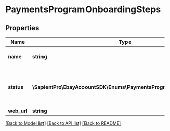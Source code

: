 # PaymentsProgramOnboardingSteps

## Properties
| Name        | Type                                                                 | Description                                                                                                                                                                                                                                                                                                                                                                                                                                                  | Notes      |
|-------------|----------------------------------------------------------------------|--------------------------------------------------------------------------------------------------------------------------------------------------------------------------------------------------------------------------------------------------------------------------------------------------------------------------------------------------------------------------------------------------------------------------------------------------------------|------------|
| **name**    | **string**                                                           | The name of the step in the steps array. Over time, these names are subject to change as processes change. The output sample contains example step names. Review an actual call response for updated step names.                                                                                                                                                                                                                                             | [optional] |
| **status**  | **\SapientPro\EbayAccountSDK\Enums\PaymentsProgramOnboardingStatus** | This enumeration value indicates the status of the associated step. &lt;p&gt; &lt;span class&#x3D;\&quot;tablenote\&quot;&gt;&lt;strong&gt;Note:&lt;/strong&gt; Only one step can be &lt;code&gt;IN_PROGRESS&lt;/code&gt; at a time.&lt;/span&gt;&lt;/p&gt; For implementation help, refer to &lt;a href&#x3D;&#x27;https://developer.ebay.com/api-docs/sell/account/types/api:PaymentsProgramOnboardingStepStatus&#x27;&gt;eBay API documentation&lt;/a&gt; | [optional] |
| **web_url** | **string**                                                           | This URL provides access to the &lt;code&gt;IN_PROGRESS&lt;/code&gt; step.                                                                                                                                                                                                                                                                                                                                                                                   | [optional] |

[[Back to Model list]](../../README.md#documentation-for-models) [[Back to API list]](../../README.md#documentation-for-api-endpoints) [[Back to README]](../../README.md)

